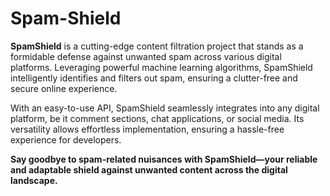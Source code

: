 # Spam-Shield
**SpamShield** is a cutting-edge content filtration project that stands as a formidable defense against unwanted spam across various digital platforms. Leveraging powerful machine learning algorithms, SpamShield intelligently identifies and filters out spam, ensuring a clutter-free and secure online experience. 

With an easy-to-use API, SpamShield seamlessly integrates into any digital platform, be it comment sections, chat applications, or social media. Its versatility allows effortless implementation, ensuring a hassle-free experience for developers.

**Say goodbye to spam-related nuisances with SpamShield—your reliable and adaptable shield against unwanted content across the digital landscape.**
